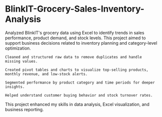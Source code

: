# BlinkIT-Grocery-Sales-Inventory-Analysis
Analyzed BlinkIT's grocery data using Excel to identify trends in sales performance, product demand, and stock levels. This project aimed to support business decisions related to inventory planning and category-level optimization.

    Cleaned and structured raw data to remove duplicates and handle missing values.

    Created pivot tables and charts to visualize top-selling products, monthly revenue, and low-stock alerts.

    Segmented performance by product category and time periods for deeper insights.

    Helped understand customer buying behavior and stock turnover rates.

This project enhanced my skills in data analysis, Excel visualization, and business reporting.
